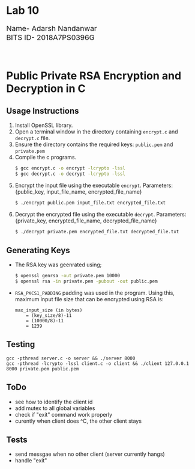 # Lab 10
<div style="font-size: 1.2rem">
Name- Adarsh Nandanwar<br>
BITS ID- 2018A7PS0396G</div>
<br>
<br>

# Public Private RSA Encryption and Decryption in C
## Usage Instructions
1. Install OpenSSL library.
2. Open a terminal window in the directory containing `encrypt.c` and `decrypt.c` file.
3. Ensure the directory contains the required keys: `public.pem` and `private.pem`
4. Compile the c programs.
    ```bash
    $ gcc encrypt.c -o encrypt -lcrypto -lssl
    $ gcc decrypt.c -o decrypt -lcrypto -lssl
    ```
5. Encrypt the input file using the executable `encrypt`. Parameters: {public_key, input_file_name, encrypted_file_name}
    ```bash
    $ ./encrypt public.pem input_file.txt encrypted_file.txt
    ```
6. Decrypt the encrypted file using the executable `decrypt`. Parameters: {private_key, encrypted_file_name, decrypted_file_name}
    ```bash
    $ ./decrypt private.pem encrypted_file.txt decrypted_file.txt
    ```
## Generating Keys
- The RSA key was geenrated using;
    ```bash
    $ openssl genrsa -out private.pem 10000
    $ openssl rsa -in private.pem -pubout -out public.pem
    ```
- `RSA_PKCS1_PADDING` padding was used in the program. Using this, maximum input file size that can be encrypted using RSA is: 
    ```
    max_input_size (in bytes)
        = (key_size/8)-11 
        = (10000/8)-11 
        = 1239
    ```
## Testing
```
gcc -pthread server.c -o server && ./server 8000
gcc -pthread -lcrypto -lssl client.c -o client && ./client 127.0.0.1 8000 private.pem public.pem
```

## ToDo
- see how to identify the client id
- add mutex to all global variables
- check if "exit" command work properly
- curently when client does ^C, the other client stays
## Tests
- send messgae when no other client (server currently hangs)
- handle "exit"